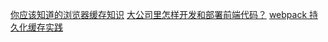 [你应该知道的浏览器缓存知识](https://excaliburhan.com/post/things-you-should-know-about-browser-cache.html)
[大公司里怎样开发和部署前端代码？](https://www.zhihu.com/question/20790576)
[webpack 持久化缓存实践](https://github.com/happylindz/blog/issues/7)